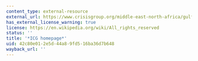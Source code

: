 ```yaml
---
content_type: external-resource
external_url: https://www.crisisgroup.org/middle-east-north-africa/gulf-and-arabian-peninsula/iraq
has_external_license_warning: true
license: https://en.wikipedia.org/wiki/All_rights_reserved
status: ''
title: '*ICG homepage*'
uid: 42c80e01-2e5d-44a8-9fd5-16ba36d7b648
wayback_url: ''
---
```

